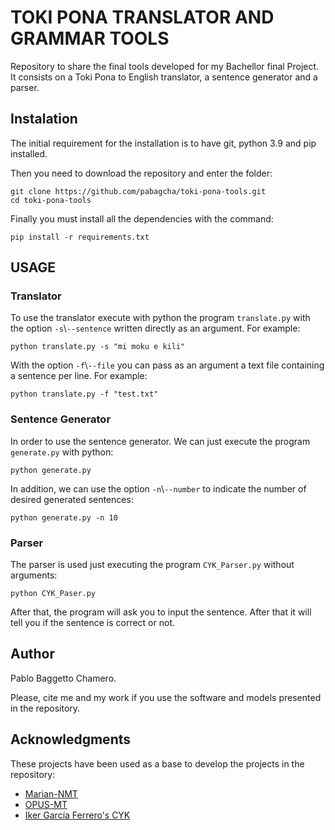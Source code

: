 # TOKI PONA TRANSLATOR AND GRAMMAR TOOLS

Repository to share the final tools developed for my Bachellor final Project. It consists on a Toki Pona to English translator, a sentence generator and a parser.

## Instalation

The initial requirement for the installation is to have git, python 3.9 and pip installed.

Then you need to download the repository and enter the folder:

~~~
git clone https://github.com/pabagcha/toki-pona-tools.git
cd toki-pona-tools
~~~

Finally you must install all the dependencies with the command:

~~~
pip install -r requirements.txt
~~~

## USAGE

### Translator

To use the translator execute with python the program `translate.py` with the option `-s`\\`--sentence` written directly as an argument. For example:
~~~
python translate.py -s "mi moku e kili"
~~~

With the option `-f`\\`--file` you can pass as an argument a text file containing a sentence per line. For example:

~~~
python translate.py -f "test.txt"
~~~

### Sentence Generator

In order to use the sentence generator. We can just execute the program `generate.py` with python:

~~~
python generate.py
~~~

In addition, we can use the option `-n`\\`--number` to indicate the number of desired generated sentences:

~~~
python generate.py -n 10
~~~

### Parser

The parser is used just executing the program `CYK_Parser.py` without arguments:

~~~
python CYK_Paser.py
~~~

After that, the program will ask you to input the sentence. After that it will tell you if the sentence is correct or not.

## Author
Pablo Baggetto Chamero.

Please, cite me and my work if you use the software and models presented in the repository.

## Acknowledgments

These projects have been used as a base to develop the projects in the repository:

- [Marian-NMT](https://github.com/marian-nmt/)
- [OPUS-MT](https://github.com/Helsinki-NLP/OPUS-MT-train)
- [Iker García Ferrero's CYK](https://github.com/ikergarcia1996) 